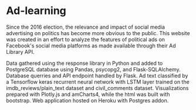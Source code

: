 # Ad-learning

Since the 2016 election, the relevance and impact of social media advertising on politics has become
more obvious to the public. This website was created in an effort to analyze the features of political ads on Facebook's 
social media platforms as made available through their Ad Library API.

Data gathered using the response library in Python and added to PostgreSQL database using Pandas, psycopg2, and Flask-SQLAlchemy. Database querries and API endpoint handled by Flask. Ad text classified by a Tensorflow keras recurrent neural network with LSTM layer trained on the imdb_reviews/plain_text dataset and civil_comments dataset. Visualizations prepared with Plotly.js and amCharts4, while the html was built with bootstrap. Web application hosted on Heroku with Postgres addon.
